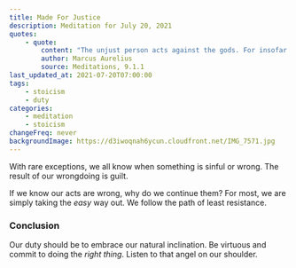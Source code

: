 ```yaml
---
title: Made For Justice
description: Meditation for July 20, 2021
quotes:
    - quote:
        content: "The unjust person acts against the gods. For insofar as the nature of the universe made rational creatures for the sake of each other, with an eye toward mutual benefit based on true value and never for harm, anyone breaking nature's will obviously acts against the oldest of gods."
        author: Marcus Aurelius
        source: Meditations, 9.1.1
last_updated_at: 2021-07-20T07:00:00
tags:
    - stoicism
    - duty
categories:
    - meditation
    - stoicism
changeFreq: never
backgroundImage: https://d3iwoqnah6ycun.cloudfront.net/IMG_7571.jpg
---
```


With rare exceptions, we all know when something is sinful or wrong. The result of our wrongdoing is guilt.

If we know our acts are wrong, why do we continue them? For most, we are simply taking the *easy* way out. We follow the 
path of least resistance.

### Conclusion

Our duty should be to embrace our natural inclination. Be virtuous and commit to doing the *right thing*. Listen to that 
angel on our shoulder.
